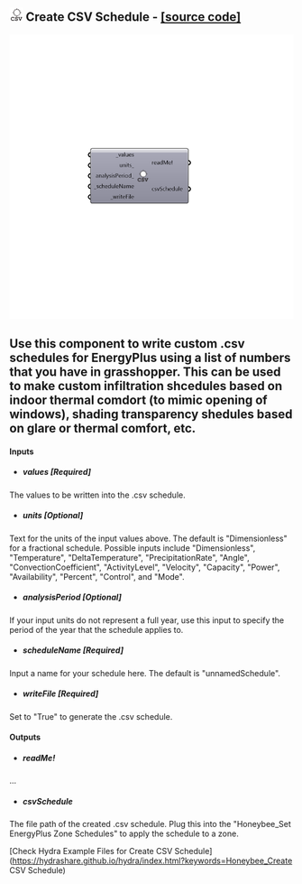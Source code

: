 ## ![](../../images/icons/Create_CSV_Schedule.png) Create CSV Schedule - [[source code]](https://github.com/ladybug-tools/honeybee-legacy/tree/master/src/Honeybee_Create%20CSV%20Schedule.py)

![](../../images/components/Create_CSV_Schedule.png)

Use this component to write custom .csv schedules for EnergyPlus using a list of numbers that you have in grasshopper.  This can be used to make custom infiltration shcedules based on indoor thermal comdort (to mimic opening of windows), shading transparency shedules based on glare or thermal comfort, etc.
 -
 

#### Inputs
* ##### values [Required]
The values to be written into the .csv schedule.
* ##### units [Optional]
Text for the units of the input values above.  The default is "Dimensionless" for a fractional schedule.  Possible inputs include "Dimensionless", "Temperature", "DeltaTemperature", "PrecipitationRate", "Angle", "ConvectionCoefficient", "ActivityLevel", "Velocity", "Capacity", "Power", "Availability", "Percent", "Control", and "Mode".
* ##### analysisPeriod [Optional]
If your input units do not represent a full year, use this input to specify the period of the year that the schedule applies to.
* ##### scheduleName [Required]
Input a name for your schedule here.  The default is "unnamedSchedule".
* ##### writeFile [Required]
Set to "True" to generate the .csv schedule.

#### Outputs
* ##### readMe!
...
* ##### csvSchedule
The file path of the created .csv schedule.  Plug this into the "Honeybee_Set EnergyPlus Zone Schedules" to apply the schedule to a zone.


[Check Hydra Example Files for Create CSV Schedule](https://hydrashare.github.io/hydra/index.html?keywords=Honeybee_Create CSV Schedule)